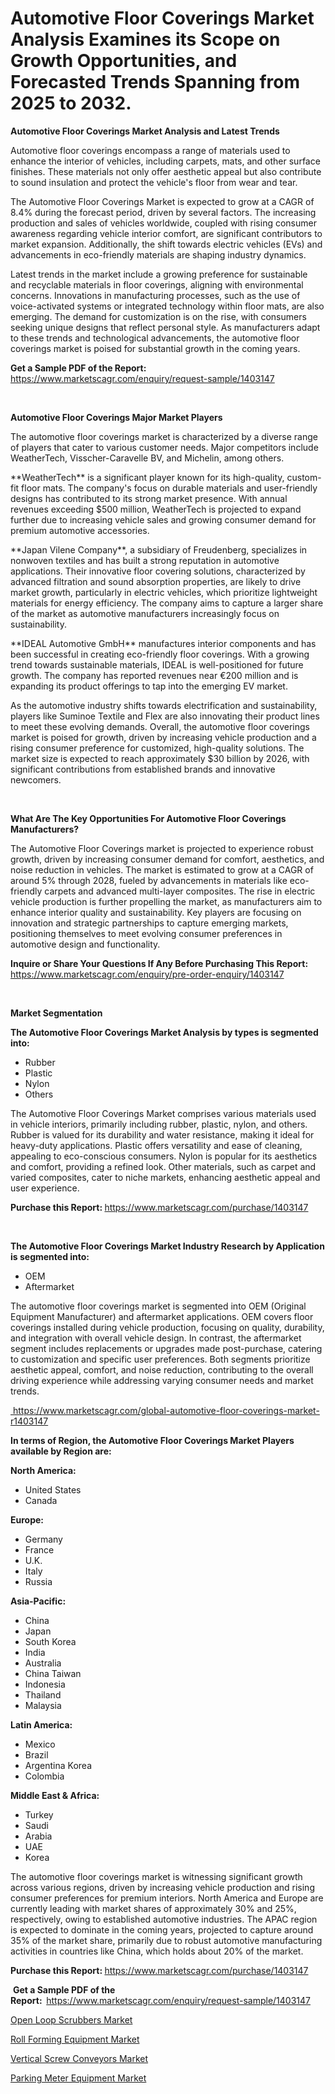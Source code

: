<p><h1>Automotive Floor Coverings Market Analysis Examines its Scope on Growth Opportunities, and Forecasted Trends Spanning from 2025 to 2032.</h1></p><p><strong>Automotive Floor Coverings Market Analysis and Latest Trends</strong></p>
<p><p>Automotive floor coverings encompass a range of materials used to enhance the interior of vehicles, including carpets, mats, and other surface finishes. These materials not only offer aesthetic appeal but also contribute to sound insulation and protect the vehicle's floor from wear and tear.</p><p>The Automotive Floor Coverings Market is expected to grow at a CAGR of 8.4% during the forecast period, driven by several factors. The increasing production and sales of vehicles worldwide, coupled with rising consumer awareness regarding vehicle interior comfort, are significant contributors to market expansion. Additionally, the shift towards electric vehicles (EVs) and advancements in eco-friendly materials are shaping industry dynamics.</p><p>Latest trends in the market include a growing preference for sustainable and recyclable materials in floor coverings, aligning with environmental concerns. Innovations in manufacturing processes, such as the use of voice-activated systems or integrated technology within floor mats, are also emerging. The demand for customization is on the rise, with consumers seeking unique designs that reflect personal style. As manufacturers adapt to these trends and technological advancements, the automotive floor coverings market is poised for substantial growth in the coming years.</p></p>
<p><strong>Get a Sample PDF of the Report:&nbsp;</strong> <a href="https://www.marketscagr.com/enquiry/request-sample/1403147?utm_campaign=2031&utm_medium=2&utm_source=Github&utm_content=ia&utm_term=28032025&utm_id=automotive-floor-coverings">https://www.marketscagr.com/enquiry/request-sample/1403147</a></p>
<p>&nbsp;</p>
<p><strong>Automotive Floor Coverings Major Market Players</strong></p>
<p><p>The automotive floor coverings market is characterized by a diverse range of players that cater to various customer needs. Major competitors include WeatherTech, Visscher-Caravelle BV, and Michelin, among others. </p><p>**WeatherTech** is a significant player known for its high-quality, custom-fit floor mats. The company's focus on durable materials and user-friendly designs has contributed to its strong market presence. With annual revenues exceeding $500 million, WeatherTech is projected to expand further due to increasing vehicle sales and growing consumer demand for premium automotive accessories.</p><p>**Japan Vilene Company**, a subsidiary of Freudenberg, specializes in nonwoven textiles and has built a strong reputation in automotive applications. Their innovative floor covering solutions, characterized by advanced filtration and sound absorption properties, are likely to drive market growth, particularly in electric vehicles, which prioritize lightweight materials for energy efficiency. The company aims to capture a larger share of the market as automotive manufacturers increasingly focus on sustainability.</p><p>**IDEAL Automotive GmbH** manufactures interior components and has been successful in creating eco-friendly floor coverings. With a growing trend towards sustainable materials, IDEAL is well-positioned for future growth. The company has reported revenues near €200 million and is expanding its product offerings to tap into the emerging EV market.</p><p>As the automotive industry shifts towards electrification and sustainability, players like Suminoe Textile and Flex are also innovating their product lines to meet these evolving demands. Overall, the automotive floor coverings market is poised for growth, driven by increasing vehicle production and a rising consumer preference for customized, high-quality solutions. The market size is expected to reach approximately $30 billion by 2026, with significant contributions from established brands and innovative newcomers.</p></p>
<p>&nbsp;</p>
<p><strong>What Are The Key Opportunities For Automotive Floor Coverings Manufacturers?</strong></p>
<p><p>The Automotive Floor Coverings market is projected to experience robust growth, driven by increasing consumer demand for comfort, aesthetics, and noise reduction in vehicles. The market is estimated to grow at a CAGR of around 5% through 2028, fueled by advancements in materials like eco-friendly carpets and advanced multi-layer composites. The rise in electric vehicle production is further propelling the market, as manufacturers aim to enhance interior quality and sustainability. Key players are focusing on innovation and strategic partnerships to capture emerging markets, positioning themselves to meet evolving consumer preferences in automotive design and functionality.</p></p>
<p><strong>Inquire or Share Your Questions If Any Before Purchasing This Report:</strong> <a href="https://www.marketscagr.com/enquiry/pre-order-enquiry/1403147?utm_campaign=2031&utm_medium=2&utm_source=Github&utm_content=ia&utm_term=28032025&utm_id=automotive-floor-coverings">https://www.marketscagr.com/enquiry/pre-order-enquiry/1403147</a></p>
<p>&nbsp;</p>
<p><strong>Market Segmentation</strong></p>
<p><strong>The Automotive Floor Coverings Market Analysis by types is segmented into:</strong></p>
<p><ul><li>Rubber</li><li>Plastic</li><li>Nylon</li><li>Others</li></ul></p>
<p><p>The Automotive Floor Coverings Market comprises various materials used in vehicle interiors, primarily including rubber, plastic, nylon, and others. Rubber is valued for its durability and water resistance, making it ideal for heavy-duty applications. Plastic offers versatility and ease of cleaning, appealing to eco-conscious consumers. Nylon is popular for its aesthetics and comfort, providing a refined look. Other materials, such as carpet and varied composites, cater to niche markets, enhancing aesthetic appeal and user experience.</p></p>
<p><strong>Purchase this Report:&nbsp;</strong><a href="https://www.marketscagr.com/purchase/1403147?utm_campaign=2031&utm_medium=2&utm_source=Github&utm_content=ia&utm_term=28032025&utm_id=automotive-floor-coverings">https://www.marketscagr.com/purchase/1403147</a></p>
<p>&nbsp;</p>
<p><strong>The Automotive Floor Coverings Market Industry Research by Application is segmented into:</strong></p>
<p><ul><li>OEM</li><li>Aftermarket</li></ul></p>
<p><p>The automotive floor coverings market is segmented into OEM (Original Equipment Manufacturer) and aftermarket applications. OEM covers floor coverings installed during vehicle production, focusing on quality, durability, and integration with overall vehicle design. In contrast, the aftermarket segment includes replacements or upgrades made post-purchase, catering to customization and specific user preferences. Both segments prioritize aesthetic appeal, comfort, and noise reduction, contributing to the overall driving experience while addressing varying consumer needs and market trends.</p></p>
<p><a href="https://www.marketscagr.com/global-automotive-floor-coverings-market-r1403147?utm_campaign=2031&utm_medium=2&utm_source=Github&utm_content=ia&utm_term=28032025&utm_id=automotive-floor-coverings">&nbsp;https://www.marketscagr.com/global-automotive-floor-coverings-market-r1403147</a></p>
<p><strong>In terms of Region, the Automotive Floor Coverings Market Players available by Region are:</strong></p>
<p>
    <p> <strong> North America: </strong>
        <ul>
            <li>United States</li>
            <li>Canada</li>
        </ul>
        </p> 
    <p> <strong> Europe: </strong>
        <ul>
            <li>Germany</li>
            <li>France</li>
            <li>U.K.</li>
            <li>Italy</li>
            <li>Russia</li>
        </ul>
        </p> 
    <p> <strong> Asia-Pacific: </strong>
        <ul>
            <li>China</li>
            <li>Japan</li>
            <li>South Korea</li>
            <li>India</li>
            <li>Australia</li>
            <li>China Taiwan</li>
            <li>Indonesia</li>
            <li>Thailand</li>
            <li>Malaysia</li>
        </ul>
        </p> 
    <p> <strong> Latin America: </strong>
        <ul>
            <li>Mexico</li>
            <li>Brazil</li>
            <li>Argentina Korea</li>
            <li>Colombia</li>
        </ul>
        </p> 
    <p> <strong> Middle East & Africa: </strong>
        <ul>
            <li>Turkey</li>
            <li>Saudi</li>
            <li>Arabia</li>
            <li>UAE</li>
            <li>Korea</li>
        </ul>
    </p>
    </p>
<p><p>The automotive floor coverings market is witnessing significant growth across various regions, driven by increasing vehicle production and rising consumer preferences for premium interiors. North America and Europe are currently leading with market shares of approximately 30% and 25%, respectively, owing to established automotive industries. The APAC region is expected to dominate in the coming years, projected to capture around 35% of the market share, primarily due to robust automotive manufacturing activities in countries like China, which holds about 20% of the market.</p></p>
<p><strong>Purchase this Report: </strong><a href="https://www.marketscagr.com/purchase/1403147?utm_campaign=2031&utm_medium=2&utm_source=Github&utm_content=ia&utm_term=28032025&utm_id=automotive-floor-coverings">https://www.marketscagr.com/purchase/1403147</a></p>
<p>&nbsp;<strong>Get a Sample PDF of the Report:&nbsp;&nbsp;</strong><a href="https://www.marketscagr.com/enquiry/request-sample/1403147?utm_campaign=2031&utm_medium=2&utm_source=Github&utm_content=ia&utm_term=28032025&utm_id=automotive-floor-coverings">https://www.marketscagr.com/enquiry/request-sample/1403147</a></p>
<p><strong></strong></p>
<p><p><a href="https://github.com/aloyoarmahvr/Market-Research-Report-List-1/blob/main/open-loop-scrubbers-market.md?utm_campaign=2031&utm_medium=2&utm_source=Github&utm_content=ia&utm_term=28032025&utm_id=automotive-floor-coverings">Open Loop Scrubbers Market</a></p><p><a href="https://github.com/PeterParrish5/Market-Research-Report-List-7/blob/main/roll-forming-equipment-market.md?utm_campaign=2031&utm_medium=2&utm_source=Github&utm_content=ia&utm_term=28032025&utm_id=automotive-floor-coverings">Roll Forming Equipment Market</a></p><p><a href="https://github.com/balbajagatr1/Market-Research-Report-List-1/blob/main/vertical-screw-conveyors-market.md?utm_campaign=2031&utm_medium=2&utm_source=Github&utm_content=ia&utm_term=28032025&utm_id=automotive-floor-coverings">Vertical Screw Conveyors Market</a></p><p><a href="https://github.com/wileonie19657/Market-Research-Report-List-1/blob/main/parking-meter-equipment-market.md?utm_campaign=2031&utm_medium=2&utm_source=Github&utm_content=ia&utm_term=28032025&utm_id=automotive-floor-coverings">Parking Meter Equipment Market</a></p></p>